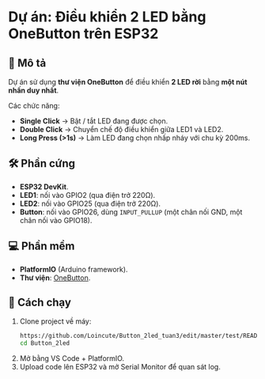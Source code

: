 # Dự án: Điều khiển 2 LED bằng OneButton trên ESP32

## 📖 Mô tả
Dự án sử dụng **thư viện OneButton** để điều khiển **2 LED rời** bằng **một nút nhấn duy nhất**.  

Các chức năng:  
- **Single Click** → Bật / tắt LED đang được chọn.  
- **Double Click** → Chuyển chế độ điều khiển giữa LED1 và LED2.  
- **Long Press (>1s)** → Làm LED đang chọn nhấp nháy với chu kỳ 200ms.  

## 🛠️ Phần cứng
- **ESP32 DevKit**.  
- **LED1**: nối vào GPIO2 (qua điện trở 220Ω).  
- **LED2**: nối vào GPIO25 (qua điện trở 220Ω).  
- **Button**: nối vào GPIO26, dùng `INPUT_PULLUP` (một chân nối GND, một chân nối vào GPIO18).  

## 💻 Phần mềm
- **PlatformIO** (Arduino framework).  
- **Thư viện**: [OneButton](https://github.com/mathertel/OneButton).  

## 🚀 Cách chạy
1. Clone project về máy:  
   ```bash
   https://github.com/Loincute/Button_2led_tuan3/edit/master/test/README
   cd Button_2led
2. Mở bằng VS Code + PlatformIO.
3. Upload code lên ESP32 và mở Serial Monitor để quan sát log.
